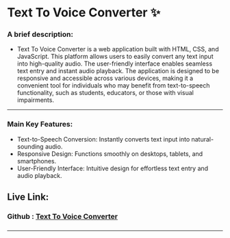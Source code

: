 #  Text To Voice Converter ✨


### A brief description: 
- Text To Voice Converter is a web application built with HTML, CSS, and JavaScript. This platform allows users to easily convert any text input into high-quality audio. The user-friendly interface enables seamless text entry and instant audio playback. The application is designed to be responsive and accessible across various devices, making it a convenient tool for individuals who may benefit from text-to-speech functionality, such as students, educators, or those with visual impairments. 

---


### Main Key Features:

- Text-to-Speech Conversion: Instantly converts text input into natural-sounding audio.
- Responsive Design: Functions smoothly on desktops, tablets, and smartphones.
- User-Friendly Interface: Intuitive design for effortless text entry and audio playback.



##  Live Link: 
### Github : [Text To Voice Converter](https://rrishiddh.github.io/Text-To-Voice-Converter/)

### 


<hr/>
